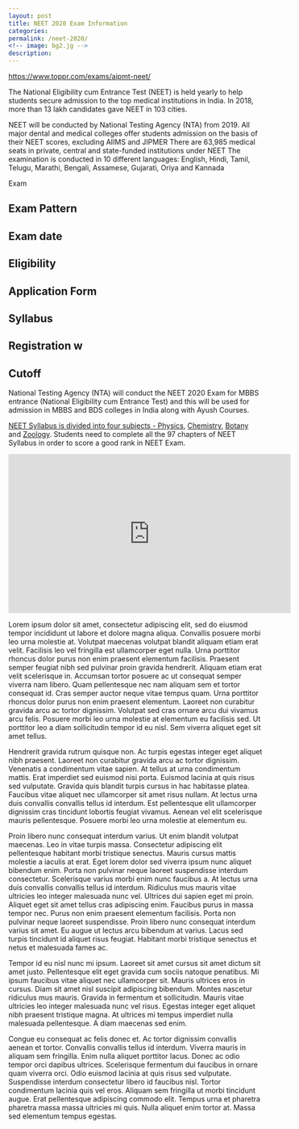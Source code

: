 ```yaml
---
layout: post
title: NEET 2020 Exam Information
categories: 
permalink: /neet-2020/
<!-- image: bg2.jg -->
description: 
---
```



https://www.toppr.com/exams/aipmt-neet/


The National Eligibility cum Entrance Test (NEET) is held yearly to help students secure admission to the top medical institutions in India. In 2018, more than 13 lakh candidates gave NEET in 103 cities.

NEET will be conducted by National Testing Agency (NTA) from 2019.
All major dental and medical colleges offer students admission on the basis of their NEET scores, excluding AIIMS and JIPMER
There are 63,985 medical seats in private, central and state-funded institutions under NEET
The examination is conducted in 10 different languages: English, Hindi, Tamil, Telugu, Marathi, Bengali, Assamese, Gujarati, Oriya and Kannada

<Preperation pitch like toppr>

Exam 


## Exam Pattern

## Exam date

## Eligibility 




## Application Form

## Syllabus


## Registration w

## Cutoff

National Testing Agency (NTA) will conduct the NEET 2020 Exam for MBBS entrance (National Eligibility cum Entrance Test) and this will be used for admission in MBBS and BDS colleges in India along with Ayush Courses.

<a href="../../exam-info/syllabus">NEET Syllabus is divided into four subjects - <a href="../../exam-info/physics-syllabus">Physics</a>, <a href="../../exam-info/chemistry-syllabus">Chemistry</a>, <a href="../../exam-info/biology-botany-syllabus">Botany</a> and <a href="../../exam-info/biology-zoology-syllabus">Zoology</a>. Students need to complete all the 97 chapters of NEET Syllabus in order to score a good rank in NEET Exam.</span></p>


<iframe width="560" height="315" src="https://www.youtube.com/embed/iCwAyd6yHcI" frameborder="0" allow="accelerometer; autoplay; encrypted-media; gyroscope; picture-in-picture" allowfullscreen></iframe>


Lorem ipsum dolor sit amet, consectetur adipiscing elit, sed do eiusmod tempor incididunt ut labore et dolore magna aliqua. Convallis posuere morbi leo urna molestie at. Volutpat maecenas volutpat blandit aliquam etiam erat velit. Facilisis leo vel fringilla est ullamcorper eget nulla. Urna porttitor rhoncus dolor purus non enim praesent elementum facilisis. Praesent semper feugiat nibh sed pulvinar proin gravida hendrerit. Aliquam etiam erat velit scelerisque in. Accumsan tortor posuere ac ut consequat semper viverra nam libero. Quam pellentesque nec nam aliquam sem et tortor consequat id. Cras semper auctor neque vitae tempus quam. Urna porttitor rhoncus dolor purus non enim praesent elementum. Laoreet non curabitur gravida arcu ac tortor dignissim. Volutpat sed cras ornare arcu dui vivamus arcu felis. Posuere morbi leo urna molestie at elementum eu facilisis sed. Ut porttitor leo a diam sollicitudin tempor id eu nisl. Sem viverra aliquet eget sit amet tellus.

Hendrerit gravida rutrum quisque non. Ac turpis egestas integer eget aliquet nibh praesent. Laoreet non curabitur gravida arcu ac tortor dignissim. Venenatis a condimentum vitae sapien. At tellus at urna condimentum mattis. Erat imperdiet sed euismod nisi porta. Euismod lacinia at quis risus sed vulputate. Gravida quis blandit turpis cursus in hac habitasse platea. Faucibus vitae aliquet nec ullamcorper sit amet risus nullam. At lectus urna duis convallis convallis tellus id interdum. Est pellentesque elit ullamcorper dignissim cras tincidunt lobortis feugiat vivamus. Aenean vel elit scelerisque mauris pellentesque. Posuere morbi leo urna molestie at elementum eu.

Proin libero nunc consequat interdum varius. Ut enim blandit volutpat maecenas. Leo in vitae turpis massa. Consectetur adipiscing elit pellentesque habitant morbi tristique senectus. Mauris cursus mattis molestie a iaculis at erat. Eget lorem dolor sed viverra ipsum nunc aliquet bibendum enim. Porta non pulvinar neque laoreet suspendisse interdum consectetur. Scelerisque varius morbi enim nunc faucibus a. At lectus urna duis convallis convallis tellus id interdum. Ridiculus mus mauris vitae ultricies leo integer malesuada nunc vel. Ultrices dui sapien eget mi proin. Aliquet eget sit amet tellus cras adipiscing enim. Faucibus purus in massa tempor nec. Purus non enim praesent elementum facilisis. Porta non pulvinar neque laoreet suspendisse. Proin libero nunc consequat interdum varius sit amet. Eu augue ut lectus arcu bibendum at varius. Lacus sed turpis tincidunt id aliquet risus feugiat. Habitant morbi tristique senectus et netus et malesuada fames ac.

Tempor id eu nisl nunc mi ipsum. Laoreet sit amet cursus sit amet dictum sit amet justo. Pellentesque elit eget gravida cum sociis natoque penatibus. Mi ipsum faucibus vitae aliquet nec ullamcorper sit. Mauris ultrices eros in cursus. Diam sit amet nisl suscipit adipiscing bibendum. Montes nascetur ridiculus mus mauris. Gravida in fermentum et sollicitudin. Mauris vitae ultricies leo integer malesuada nunc vel risus. Egestas integer eget aliquet nibh praesent tristique magna. At ultrices mi tempus imperdiet nulla malesuada pellentesque. A diam maecenas sed enim.

Congue eu consequat ac felis donec et. Ac tortor dignissim convallis aenean et tortor. Convallis convallis tellus id interdum. Viverra mauris in aliquam sem fringilla. Enim nulla aliquet porttitor lacus. Donec ac odio tempor orci dapibus ultrices. Scelerisque fermentum dui faucibus in ornare quam viverra orci. Odio euismod lacinia at quis risus sed vulputate. Suspendisse interdum consectetur libero id faucibus nisl. Tortor condimentum lacinia quis vel eros. Aliquam sem fringilla ut morbi tincidunt augue. Erat pellentesque adipiscing commodo elit. Tempus urna et pharetra pharetra massa massa ultricies mi quis. Nulla aliquet enim tortor at. Massa sed elementum tempus egestas.